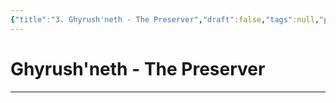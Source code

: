 ```yaml
---
{"title":"3. Ghyrush'neth - The Preserver","draft":false,"tags":null,"publish":true,"path":"3. Gods & Religion/3. The Trinity/3. Ghyrush'neth - The Preserver.md","permalink":"/3-gods-and-religion/3-the-trinity/3-ghyrush-neth-the-preserver/","PassFrontmatter":true}
---
```


# Ghyrush'neth - The Preserver
---
